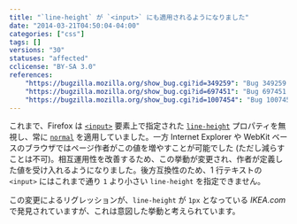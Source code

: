 ```yaml
---
title: "`line-height` が `<input>` にも適用されるようになりました"
date: "2014-03-21T04:50:04-04:00"
categories: ["css"]
tags: []
versions: "30"
statuses: "affected"
cclicense: "BY-SA 3.0"
references:
    "https://bugzilla.mozilla.org/show_bug.cgi?id=349259": "Bug 349259 – CSS Property \'line-height\' has no effects on input text fields"
    "https://bugzilla.mozilla.org/show_bug.cgi?id=697451": "Bug 697451 – Allow use of line-height for <input type=\"reset|button|submit\">"
    "https://bugzilla.mozilla.org/show_bug.cgi?id=1007454": "Bug 1007454 – Regression: Text on buttons on Ikea website are cut off"
---
```

これまで、Firefox は [`<input>`](https://developer.mozilla.org/ja/docs/Web/HTML/Element/input) 要素上で指定された [`line-height`](https://developer.mozilla.org/ja/docs/Web/CSS/line-height) プロパティを無視し、常に [`normal`](https://developer.mozilla.org/ja/docs/Web/CSS/normal) を適用していました。一方 Internet Explorer や WebKit ベースのブラウザではページ作者がこの値を増やすことが可能でした (ただし減らすことは不可)。相互運用性を改善するため、この挙動が変更され、作者が定義した値を受け入れるようになりました。後方互換性のため、1 行テキストの `<input>` にはこれまで通り `1` より小さい `line-height` を指定できません。

この変更によるリグレッションが、`line-height` が `1px` となっている *IKEA.com* で発見されていますが、これは意図した挙動と考えられています。

